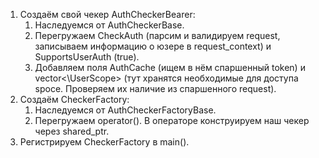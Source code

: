 1. Создаём свой чекер AuthCheckerBearer:
    1. Наследуемся от AuthCheckerBase.
    2. Перегружаем CheckAuth (парсим и валидируем request, записываем информацию о юзере в request_context) и SupportsUserAuth (true).
    3. Добавляем поля AuthCache (ищем в нём спаршенный token) и vector<\UserScope> (тут хранятся необходимые для доступа spoce. Проверяем их наличие из спаршенного request).
2. Создаём CheckerFactory:
    1. Наследуемся от AuthCheckerFactoryBase.
    2. Перегружаем operator(). В операторе конструируем наш чекер через shared_ptr.
3. Регистрируем CheckerFactory в main().